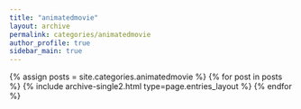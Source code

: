 ```yaml
---
title: "animatedmovie"
layout: archive
permalink: categories/animatedmovie
author_profile: true
sidebar_main: true
---
```


{% assign posts = site.categories.animatedmovie %}
{% for post in posts %} {% include archive-single2.html type=page.entries_layout %} {% endfor %}